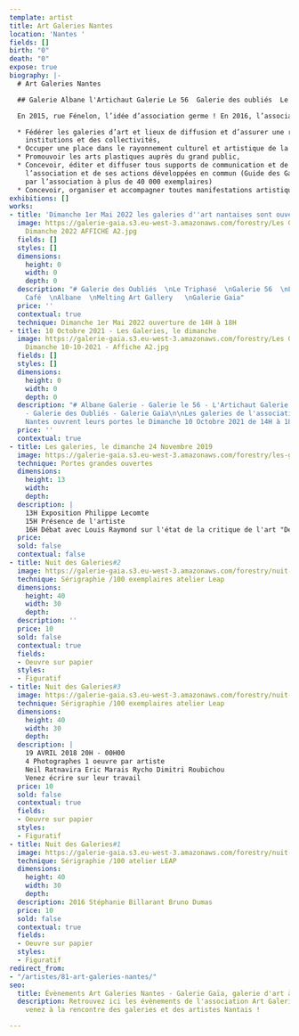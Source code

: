```yaml
---
template: artist
title: Art Galeries Nantes
location: 'Nantes '
fields: []
birth: "0"
death: "0"
expose: true
biography: |-
  # Art Galeries Nantes

  ## Galerie Albane l'Artichaut Galerie Le 56  Galerie des oubliés  Le Triphasé Atelier Prisme Galerie Gaïa

  En 2015, rue Fénelon, l’idée d’association germe ! En 2016, l’association loi 1901 Art Galeries Nantes est créée. Elle fédère alors 14 galeries et lieux de diffusion nantais. A l’actif, de l’association, trois « Nuits des Galeries » - qui se révèleront des succès – lors desquelles chacun a pu se déplacer d’un lieu à l’autre, d’une découverte à l’autre, d’une surprise à l’autre : parce que l’idée avait vu le jour, les galeries ont ouvert la nuit ! En 2020, 9 galeries restent présentes au sein de l’association. Certaines galeries ont disparu du paysage nantais. En effet, une page de cette histoire privée et artistique s’est tournée, par choix personnel et/ou par impératifs économiques. Cependant, la relève est assurée et se profile ainsi une dynamique qui permettra aux artistes d’être toujours représentés et cela dans toutes leurs formes d’expression. Les objectifs d’Art Galeries Nantes sont :

  * Fédérer les galeries d’art et lieux de diffusion et d’assurer une représentativité auprès des
    institutions et des collectivités,
  * Occuper une place dans le rayonnement culturel et artistique de la métropole nantaise,
  * Promouvoir les arts plastiques auprès du grand public,
  * Concevoir, éditer et diffuser tous supports de communication et de promotion de
    l’association et de ses actions développées en commun (Guide des Galeries nantaises édité
    par l’association à plus de 40 000 exemplaires)
  * Concevoir, organiser et accompagner toutes manifestations artistiques collectives.
exhibitions: []
works:
- title: 'Dimanche 1er Mai 2022 les galeries d''art nantaises sont ouvertes '
  image: https://galerie-gaia.s3.eu-west-3.amazonaws.com/forestry/Les Galeries, Le
    Dimanche 2022 AFFICHE A2.jpg
  fields: []
  styles: []
  dimensions:
    height: 0
    width: 0
    depth: 0
  description: "# Galerie des Oubliés  \nLe Triphasé  \nGalerie 56  \nL'artichaut
    Café  \nAlbane  \nMelting Art Gallery   \nGalerie Gaia"
  price: ''
  contextual: true
  technique: Dimanche 1er Mai 2022 ouverture de 14H à 18H
- title: 10 Octobre 2021 - Les Galeries, le dimanche
  image: https://galerie-gaia.s3.eu-west-3.amazonaws.com/forestry/Les Galeries, Le
    Dimanche 10-10-2021 - Affiche A2.jpg
  fields: []
  styles: []
  dimensions:
    height: 0
    width: 0
    depth: 0
  description: "# Albane Galerie - Galerie le 56 - L'Artichaut Galerie - Le Triphasé
    - Galerie des Oubliés - Galerie Gaïa\n\nLes galeries de l'association Art Galeries
    Nantes ouvrent leurs portes le Dimanche 10 Octobre 2021 de 14H à 18H "
  price: ''
  contextual: true
- title: Les galeries, le dimanche 24 Novembre 2019
  image: https://galerie-gaia.s3.eu-west-3.amazonaws.com/forestry/les-galeries-le-dimanche-24-novembre-2019.jpg
  technique: Portes grandes ouvertes
  dimensions:
    height: 13
    width: 
    depth: 
  description: |
    13H Exposition Philippe Lecomte
    15H Présence de l'artiste
    16H Débat avec Louis Raymond sur l'état de la critique de l'art "De l'art ou du cochon"
  price: 
  sold: false
  contextual: false
- title: Nuit des Galeries#2
  image: https://galerie-gaia.s3.eu-west-3.amazonaws.com/forestry/nuit-des-galeries2.jpg
  technique: Sérigraphie /100 exemplaires atelier Leap
  dimensions:
    height: 40
    width: 30
    depth: 
  description: ''
  price: 10
  sold: false
  contextual: true
  fields:
  - Oeuvre sur papier
  styles:
  - Figuratif
- title: Nuit des Galeries#3
  image: https://galerie-gaia.s3.eu-west-3.amazonaws.com/forestry/nuit-des-galeries3.jpg
  technique: Sérigraphie /100 exemplaires atelier Leap
  dimensions:
    height: 40
    width: 30
    depth: 
  description: |
    19 AVRIL 2018 20H - 00H00
    4 Photographes 1 oeuvre par artiste
    Neil Ratnavira Eric Marais Rycho Dimitri Roubichou
    Venez écrire sur leur travail
  price: 10
  sold: false
  contextual: true
  fields:
  - Oeuvre sur papier
  styles:
  - Figuratif
- title: Nuit des Galeries#1
  image: https://galerie-gaia.s3.eu-west-3.amazonaws.com/forestry/nuit-des-galeries1.jpg
  technique: Sérigraphie /100 atelier LEAP
  dimensions:
    height: 40
    width: 30
    depth: 
  description: 2016 Stéphanie Billarant Bruno Dumas
  price: 10
  sold: false
  contextual: true
  fields:
  - Oeuvre sur papier
  styles:
  - Figuratif
redirect_from:
- "/artistes/81-art-galeries-nantes/"
seo:
  title: Évènements Art Galeries Nantes - Galerie Gaïa, galerie d'art à Nantes
  description: Retrouvez ici les évènements de l'association Art Galeries Nantes et
    venez à la rencontre des galeries et des artistes Nantais !

---
```

